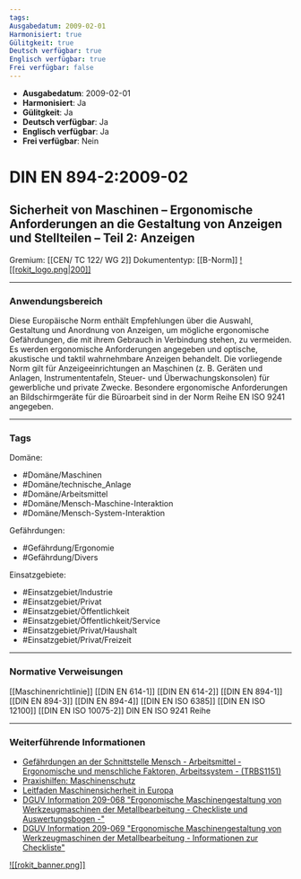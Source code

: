 ```yaml
---
tags:
Ausgabedatum: 2009-02-01
Harmonisiert: true
Gülitgkeit: true
Deutsch verfügbar: true
Englisch verfügbar: true
Frei verfügbar: false
---
```


- **Ausgabedatum**: 2009-02-01
- **Harmonisiert**: Ja
- **Gülitgkeit**: Ja
- **Deutsch verfügbar**: Ja
- **Englisch verfügbar**: Ja
- **Frei verfügbar**: Nein

# DIN EN 894-2:2009-02
## Sicherheit von Maschinen – Ergonomische Anforderungen an die Gestaltung von Anzeigen und Stellteilen – Teil 2: Anzeigen

Gremium: [[CEN/ TC 122/ WG 2]]
Dokumententyp: [[B-Norm]]
[![[rokit_logo.png|200]]](https://public-robots.de/)

***
### Anwendungsbereich
Diese Europäische Norm enthält Empfehlungen über die Auswahl, Gestaltung und Anordnung von Anzeigen, um mögliche ergonomische Gefährdungen, die mit ihrem Gebrauch in Verbindung stehen, zu vermeiden. Es werden ergonomische Anforderungen angegeben und optische, akustische und taktil wahrnehmbare Anzeigen behandelt.
Die vorliegende Norm gilt für Anzeigeeinrichtungen an Maschinen (z. B. Geräten und Anlagen, Instrumententafeln, Steuer- und Überwachungskonsolen) für gewerbliche und private Zwecke. Besondere ergonomische Anforderungen an Bildschirmgeräte für die Büroarbeit sind in der Norm Reihe EN ISO 9241 angegeben.

***
### Tags

Domäne:
- #Domäne/Maschinen 
- #Domäne/technische_Anlage
- #Domäne/Arbeitsmittel
- #Domäne/Mensch-Maschine-Interaktion
- #Domäne/Mensch-System-Interaktion

Gefährdungen:
- #Gefährdung/Ergonomie 
- #Gefährdung/Divers 

Einsatzgebiete:
- #Einsatzgebiet/Industrie 
- #Einsatzgebiet/Privat 
- #Einsatzgebiet/Öffentlichkeit 
- #Einsatzgebiet/Öffentlichkeit/Service
- #Einsatzgebiet/Privat/Haushalt
- #Einsatzgebiet/Privat/Freizeit

***
### Normative Verweisungen

[[Maschinenrichtlinie]]
[[DIN EN 614-1]]
[[DIN EN 614-2]]
[[DIN EN 894-1]]
[[DIN EN 894-3]]
[[DIN EN 894-4]]
[[DIN EN ISO 6385]]
[[DIN EN ISO 12100]]
[[DIN EN ISO 10075-2]]
DIN EN ISO 9241 Reihe

***
### Weiterführende Informationen

 - [Gefährdungen an der Schnittstelle Mensch - Arbeitsmittel - Ergonomische und menschliche Faktoren, Arbeitssystem - (TRBS1151)](https://www.baua.de/DE/Angebote/Regelwerk/TRBS/TRBS-1151) 
- [Praxishilfen: Maschinenschutz](https://www.dguv.de/ifa/praxishilfen/praxishilfen-maschinenschutz/index.jsp)
- [Leitfaden Maschinensicherheit in Europa](https://www.dinmedia.de/de/publikation/leitfaden-maschinensicherheit/3715398)
- [DGUV Information 209-068 "Ergonomische Maschinengestaltung von Werkzeugmaschinen der Metallbearbeitung - Checkliste und Auswertungsbogen -" ](https://publikationen.dguv.de/regelwerk/dguv-informationen/753/ergonomische-maschinengestaltung-von-werkzeugmaschinen-der-metallbearbeitung-checkliste-und-auswer)
- [DGUV Information 209-069 "Ergonomische Maschinengestaltung von Werkzeugmaschinen der Metallbearbeitung - Informationen zur Checkliste" ](https://publikationen.dguv.de/widgets/pdf/download/article/754)

[![[rokit_banner.png]]](https://public-robots.de/)
